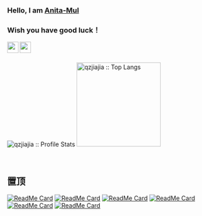### Hello, I am [Anita-Mul](https://github.com/Anita-Mul)     
### Wish you have good luck！
<a href="https://blog.csdn.net/AnitaSun?spm=1038.2274.3001.5343">
  <img align="left" width="26px" src="https://wx3.sinaimg.cn/mw690/cd966a9aly1goelupy2pjj2013012a9t.jpg" />
</a>
<a href="https://anita-mul.github.io/">
  <img align="left" width="26px" src="https://img-blog.csdnimg.cn/20201203193041186.png?x-oss-process=image/resize,m_fixed,h_224,w_224" />
</a>
<br>
<br>

<p align="left">
  <img heigth="195" src="https://github-readme-stats.vercel.app/api?username=Anita-Mul&show_icons=true&theme=synthwave" alt="qzjiajia :: Profile Stats" />
  <img height="195" src="https://github-readme-stats.vercel.app/api/top-langs/?username=Anita-Mul&langs_count=10&theme=synthwave&layout=compact" alt="qzjiajia :: Top Langs" />
</p
  


<br>
<br>

## 置顶
<p align="left">
 
[![ReadMe Card](https://github-readme-stats.vercel.app/api/pin/?username=Anita-Mul&repo=CNode&theme=radical)](https://github.com/Anita-Mul/CNode) 
[![ReadMe Card](https://github-readme-stats.vercel.app/api/pin/?username=Anita-Mul&repo=AnitaOS&theme=cobalt)](https://github.com/Anita-Mul/AnitaOS)
[![ReadMe Card](http://github-readme-stats.vercel.app/api/pin/?username=Anita-Mul&repo=HTTP-Server&theme=synthwave)](https://github.com/Anita-Mul/HTTP-Server)
[![ReadMe Card](https://github-readme-stats.vercel.app/api/pin/?username=Anita-Mul&repo=tanhuajiaoyou&theme=dracula)](https://github.com/Anita-Mul/tanhuajiaoyou)
[![ReadMe Card](https://github-readme-stats.vercel.app/api/pin/?username=Anita-Mul&repo=ChatRoom&theme=merko)](https://github.com/Anita-Mul/ChatRoom) 
[![ReadMe Card](https://github-readme-stats.vercel.app/api/pin/?username=Anita-Mul&repo=MyBlog&theme=gruvbox)](https://github.com/Anita-Mul/MyBlog)
</p>



